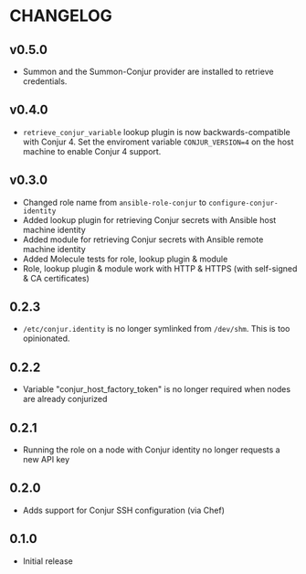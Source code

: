 # CHANGELOG

## v0.5.0

- Summon and the Summon-Conjur provider are installed to retrieve credentials.

## v0.4.0

- `retrieve_conjur_variable` lookup plugin is now backwards-compatible with Conjur 4. Set the enviroment variable `CONJUR_VERSION=4` on the host machine to enable Conjur 4 support.

## v0.3.0

- Changed role name from `ansible-role-conjur` to `configure-conjur-identity`
- Added lookup plugin for retrieving Conjur secrets with Ansible host machine identity
- Added module for retrieving Conjur secrets with Ansible remote machine identity
- Added Molecule tests for role, lookup plugin & module
- Role, lookup plugin & module work with HTTP & HTTPS (with self-signed & CA certificates)

## 0.2.3

- `/etc/conjur.identity` is no longer symlinked from `/dev/shm`. This is too opinionated.

## 0.2.2

- Variable "conjur_host_factory_token" is no longer required when nodes are already conjurized

## 0.2.1

- Running the role on a node with Conjur identity no longer requests a new API key

## 0.2.0

- Adds support for Conjur SSH configuration (via Chef)

## 0.1.0
- Initial release
